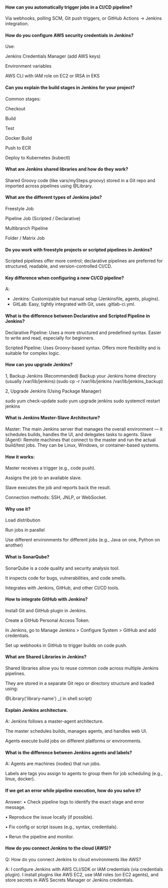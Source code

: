 #### How can you automatically trigger jobs in a CI/CD pipeline?

Via webhooks, polling SCM, Git push triggers, or GitHub Actions → Jenkins integration.

#### How do you configure AWS security credentials in Jenkins?

Use:

Jenkins Credentials Manager (add AWS keys)

Environment variables

AWS CLI with IAM role on EC2 or IRSA in EKS

#### Can you explain the build stages in Jenkins for your project?

Common stages:

Checkout

Build

Test

Docker Build

Push to ECR

Deploy to Kubernetes (kubectl)

#### What are Jenkins shared libraries and how do they work?

Shared Groovy code (like vars/mySteps.groovy) stored in a Git repo and imported across pipelines using @Library.

#### What are the different types of Jenkins jobs?

Freestyle Job

Pipeline Job (Scripted / Declarative)

Multibranch Pipeline

Folder / Matrix Job

#### Do you work with freestyle projects or scripted pipelines in Jenkins?

Scripted pipelines offer more control; declarative pipelines are preferred for structured, readable, and version-controlled CI/CD.

#### Key difference when configuring a new CI/CD pipeline?
A:
- Jenkins: Customizable but manual setup (Jenkinsfile, agents, plugins).
- GitLab: Easy, tightly integrated with Git, uses .gitlab-ci.yml.

#### What is the difference between Declarative and Scripted Pipeline in Jenkins?
Declarative Pipeline: Uses a more structured and predefined syntax. Easier to write and read, especially for beginners.

Scripted Pipeline: Uses Groovy-based syntax. Offers more flexibility and is suitable for complex logic.

#### How can you upgrade Jenkins?
1, Backup Jenkins (Recommended) 
Backup your Jenkins home directory (usually /var/lib/jenkins):(sudo cp -r /var/lib/jenkins /var/lib/jenkins_backup)

2, Upgrade Jenkins (Using Package Manager)

sudo yum check-update
sudo yum upgrade jenkins
sudo systemctl restart jenkins

#### What is Jenkins Master-Slave Architecture?
Master: The main Jenkins server that manages the overall environment — it schedules builds, handles the UI, and delegates tasks to agents.
Slave (Agent): Remote machines that connect to the master and run the actual build/test jobs. They can be Linux, Windows, or container-based systems.

#### How it works:
Master receives a trigger (e.g., code push).

Assigns the job to an available slave.

Slave executes the job and reports back the result.

Connection methods: SSH, JNLP, or WebSocket.

#### Why use it?
Load distribution

Run jobs in parallel

Use different environments for different jobs (e.g., Java on one, Python on another)


#### What is SonarQube?
SonarQube is a code quality and security analysis tool.

It inspects code for bugs, vulnerabilities, and code smells.

Integrates with Jenkins, GitHub, and other CI/CD tools.

#### How to integrate GitHub with Jenkins?
Install Git and GitHub plugin in Jenkins.

Create a GitHub Personal Access Token.

In Jenkins, go to Manage Jenkins > Configure System > GitHub and add credentials.

Set up webhooks in GitHub to trigger builds on code push.

#### What are Shared Libraries in Jenkins?
Shared libraries allow you to reuse common code across multiple Jenkins pipelines.

They are stored in a separate Git repo or directory structure and loaded using:

@Library('library-name') _( in shell script)

#### Explain Jenkins architecture.
A: Jenkins follows a master-agent architecture.

The master schedules builds, manages agents, and handles web UI.

Agents execute build jobs on different platforms or environments.

#### What is the difference between Jenkins agents and labels?
A: Agents are machines (nodes) that run jobs.

Labels are tags you assign to agents to group them for job scheduling (e.g., linux, docker).

#### If we get an error while pipeline execution, how do you solve it?
Answer:
•	Check pipeline logs to identify the exact stage and error message.

•	Reproduce the issue locally (if possible).

•	Fix config or script issues (e.g., syntax, credentials).

•	Rerun the pipeline and monitor.

#### How do you connect Jenkins to the cloud (AWS)?
Q: How do you connect Jenkins to cloud environments like AWS?

A: I configure Jenkins with AWS CLI/SDK or IAM credentials (via credentials plugin). I install plugins like AWS EC2, use IAM roles (on EC2 agents), and store secrets in AWS Secrets Manager or Jenkins credentials.

